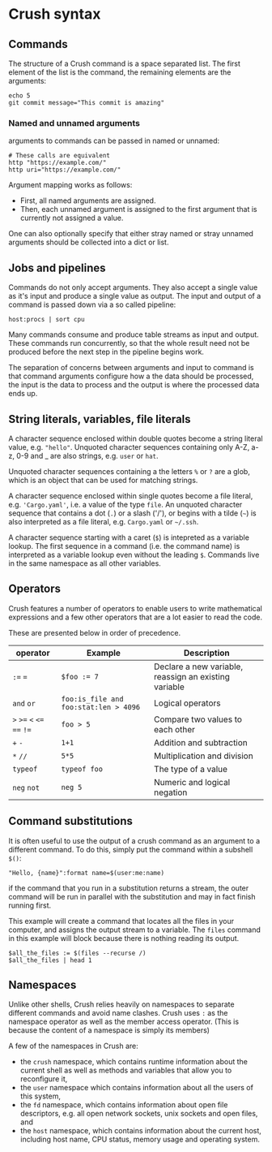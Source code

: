 # Crush syntax

## Commands

The structure of a Crush command is a space separated list.
The first element of the list is the command, the remaining
elements are the arguments:

```shell script
echo 5
git commit message="This commit is amazing"
```

### Named and unnamed arguments

arguments to commands can be passed in named or unnamed:

```shell script
# These calls are equivalent
http "https://example.com/"
http uri="https://example.com/"
```

Argument mapping works as follows:

* First, all named arguments are assigned.
* Then, each unnamed argument is assigned to the first argument
  that is currently not assigned a value.

One can also optionally specify that either stray named or stray unnamed
arguments should be collected into a dict or list.

## Jobs and pipelines

Commands do not only accept arguments. They also accept a single value as it's
input and produce a single value as output. The input and output of a command
is passed down via a so called pipeline:

```shell script
host:procs | sort cpu
```

Many commands consume and produce table streams as input and output. These commands
run concurrently, so that the whole result need not be produced before the next step
in the pipeline begins work.

The separation of concerns between arguments and input to command is that command
arguments configure how a the data should be processed, the input is the data
to process and the output is where the processed data ends up.

## String literals, variables, file literals

A character sequence enclosed within double quotes become a string literal value,
e.g. `"hello"`. Unquoted character sequences containing only A-Z, a-z, 0-9 and _
are also strings, e.g. `user` or `hat`.

Unquoted character sequences containing a the letters `%` or `?` are a glob,
which is an object that can be used for matching strings.

A character sequence enclosed within single quotes become a file literal, e.g.
`'Cargo.yaml'`, i.e. a value of the type `file`. An unquoted character sequence
that contains a dot (`.`) or a slash ('/'), or begins with a tilde (`~`) is also
interpreted as a file literal, e.g. `Cargo.yaml` or `~/.ssh`.

A character sequence starting with a caret (`$`) is intepreted as a variable
lookup. The first sequence in a command (i.e. the command name) is interpreted
as a variable lookup even without the leading `$`. Commands live in
the same namespace as all other variables.

## Operators

Crush features a number of operators to enable users to write mathematical
expressions and a few other operators that are a lot easier to read the code.

These are presented below in order of precedence.

| operator                    | Example                               | Description                                           |
|-----------------------------|---------------------------------------|-------------------------------------------------------|
| `:=` `=`                    | `$foo := 7`                           | Declare a new variable, reassign an existing variable |
| `and` `or`                  | `foo:is_file and foo:stat:len > 4096` | Logical operators                                     |
| `>` `>=` `<` `<=` `==` `!=` | `foo > 5`                             | Compare two values to each other                      |
| `+` `-`                     | `1+1`                                 | Addition and subtraction                              |
| `*` `//`                    | `5*5`                                 | Multiplication and division                           |
| `typeof`                    | `typeof foo`                          | The type of a value                                   |
| `neg` `not`                 | `neg 5`                               | Numeric and logical negation                          |

## Command substitutions

It is often useful to use the output of a crush command as an argument to a different
command. To do this, simply put the command within a subshell `$()`:

```shell script
"Hello, {name}":format name=$(user:me:name)
```

if the command that you run in a substitution returns a stream, the outer command will
be run in parallel with the substitution and may in fact finish running first.

This example will create a command that locates all the files in your computer, and assigns
the output stream to a variable. The `files` command in this example will block because there
is nothing reading its output.

```shell script
$all_the_files := $(files --recurse /)
$all_the_files | head 1
```

## Namespaces

Unlike other shells, Crush relies heavily on namespaces to separate different commands
and avoid name clashes. Crush uses `:` as the namespace operator as well as the member
access operator. (This is because the content of a namespace is simply its members)

A few of the namespaces in Crush are:

* the `crush` namespace, which contains runtime information about the current shell
  as well as methods and variables that allow you to reconfigure it,
* the `user` namespace which contains information about all the users of this system,
* the `fd` namespace, which contains information about open file descriptors, e.g. all
  open network sockets, unix sockets and open files, and
* the `host` namespace, which contains information about the current host, including
  host name, CPU status, memory usage and operating system.
